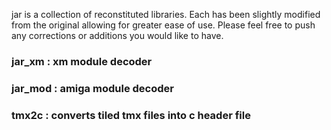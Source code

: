 jar is a collection of reconstituted libraries. Each has been slightly modified from the original allowing for greater ease of use. Please feel free to push any corrections or additions you would like to have.


### jar_xm    :    xm module decoder

### jar_mod   :    amiga module decoder

### tmx2c     :    converts tiled tmx files into c header file
